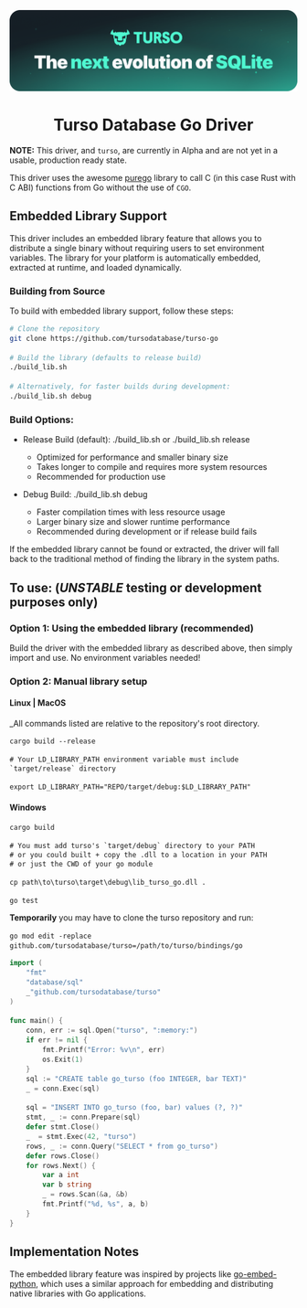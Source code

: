 <p align="center">
  <img src="assets/turso.png" alt="Turso Database" width="800"/>
  <h1 align="center">Turso Database Go Driver</h1>
</p>

**NOTE:** This driver, and `turso`, are currently in Alpha and are not yet in a usable, production ready state.

This driver uses the awesome [purego](https://github.com/ebitengine/purego) library to call C (in this case Rust with C ABI) functions from Go without the use of `CGO`.

## Embedded Library Support

This driver includes an embedded library feature that allows you to distribute a single binary without requiring users to set environment variables. The library for your platform is automatically embedded, extracted at runtime, and loaded dynamically.

### Building from Source

To build with embedded library support, follow these steps:

```bash
# Clone the repository
git clone https://github.com/tursodatabase/turso-go

# Build the library (defaults to release build)
./build_lib.sh

# Alternatively, for faster builds during development:
./build_lib.sh debug
```

### Build Options:

* Release Build (default): ./build_lib.sh or ./build_lib.sh release

    - Optimized for performance and smaller binary size
    - Takes longer to compile and requires more system resources
    - Recommended for production use

* Debug Build: ./build_lib.sh debug

    - Faster compilation times with less resource usage
    - Larger binary size and slower runtime performance
    - Recommended during development or if release build fails

If the embedded library cannot be found or extracted, the driver will fall back to the traditional method of finding the library in the system paths.

## To use: (_UNSTABLE_ testing or development purposes only)

### Option 1: Using the embedded library (recommended)

Build the driver with the embedded library as described above, then simply import and use. No environment variables needed!


### Option 2: Manual library setup

#### Linux | MacOS

_All commands listed are relative to the repository's root directory.

```
cargo build --release

# Your LD_LIBRARY_PATH environment variable must include `target/release` directory

export LD_LIBRARY_PATH="REPO/target/debug:$LD_LIBRARY_PATH"

```

#### Windows

```
cargo build

# You must add turso's `target/debug` directory to your PATH
# or you could built + copy the .dll to a location in your PATH
# or just the CWD of your go module

cp path\to\turso\target\debug\lib_turso_go.dll .

go test

```
**Temporarily** you may have to clone the turso repository and run:

`go mod edit -replace github.com/tursodatabase/turso=/path/to/turso/bindings/go`

```go
import (
    "fmt"
    "database/sql"
    _"github.com/tursodatabase/turso"
)

func main() {
	conn, err := sql.Open("turso", ":memory:")
	if err != nil {
        fmt.Printf("Error: %v\n", err)
        os.Exit(1)
	}
    sql := "CREATE table go_turso (foo INTEGER, bar TEXT)"
    _ = conn.Exec(sql)

    sql = "INSERT INTO go_turso (foo, bar) values (?, ?)"
    stmt, _ := conn.Prepare(sql)
    defer stmt.Close()
    _  = stmt.Exec(42, "turso")
    rows, _ := conn.Query("SELECT * from go_turso")
    defer rows.Close()
    for rows.Next() {
        var a int
        var b string
		_ = rows.Scan(&a, &b)
        fmt.Printf("%d, %s", a, b)
    }
}
```

## Implementation Notes

The embedded library feature was inspired by projects like [go-embed-python](https://github.com/kluctl/go-embed-python), which uses a similar approach for embedding and distributing native libraries with Go applications.
